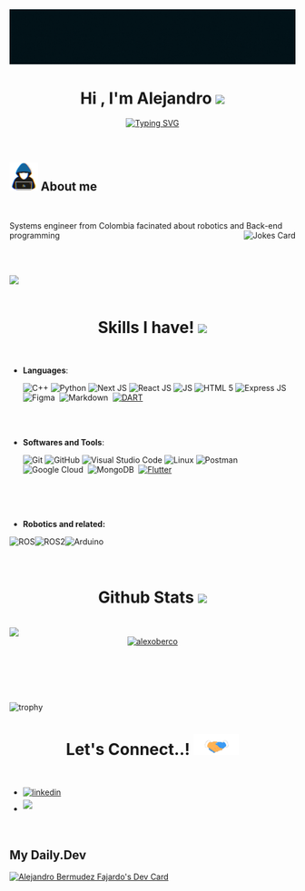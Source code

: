 <!-- GIF HEADER -->
<img src="https://github.com/AnderMendoza/AnderMendoza/raw/main/assets/banner-header.gif">

<h1 align="center"><b>Hi , I'm Alejandro </b><img src="https://media.giphy.com/media/hvRJCLFzcasrR4ia7z/giphy.gif" width="35"></h1>

<p align="center">
  <a href="https://git.io/typing-svg"><img src="https://readme-typing-svg.herokuapp.com?font=Fira+Code&pause=1000&color=F70000&random=false&width=435&lines=Systems+Engineer+Student;Back-End+Developer;IEEE+RAS+Student+Chapter+Senior+;Robotics+lover+..%3C3;I+use+arch+BTW+" alt="Typing SVG" /></a>
</p>
<br>

## <picture><img src = "https://github.com/0xAbdulKhalid/0xAbdulKhalid/raw/main/assets/mdImages/about_me.gif" width = 50px></picture> **About me**

<br>

Systems engineer from Colombia facinated about robotics and Back-end programming
<img src="https://readme-jokes.vercel.app/api" alt="Jokes Card" align="right"/>

<br><br>


<img src="https://user-images.githubusercontent.com/73097560/115834477-dbab4500-a447-11eb-908a-139a6edaec5c.gif"><br><br>

<h1 align="center">Skills I have! <img src="https://media2.giphy.com/media/QssGEmpkyEOhBCb7e1/giphy.gif?cid=ecf05e47a0n3gi1bfqntqmob8g9aid1oyj2wr3ds3mg700bl&rid=giphy.gif" width ="25"></h1>

<br>

<p align="center">

- **Languages**:
    

  ![C++](https://img.shields.io/badge/C++%20-%2300599C.svg?style=for-the-badge&logo=c%2B%2B&logoColor=white)
  ![Python](https://img.shields.io/badge/Python%20-%2314354C.svg?style=for-the-badge&logo=python&logoColor=white)
  ![Next JS](https://img.shields.io/badge/Next_JS-black?style=for-the-badge&logo=Next.js&logoColor=white)
  ![React JS](https://img.shields.io/badge/React-20232A?style=for-the-badge&logo=react&logoColor=61DAFB)
  ![JS](https://img.shields.io/badge/JavaScript-F7DF1E?style=for-the-badge&logo=javascript&logoColor=black)
  ![HTML 5](https://img.shields.io/badge/HTML_5-e34c26?style=for-the-badge&logo=html5&logoColor=white)
  ![Express JS](https://img.shields.io/badge/Express.js-404D59?style=for-the-badge&logo=Express&logoColor=white)
  ![Figma](https://img.shields.io/badge/figma-%23F24E1E.svg?style=for-the-badge&logo=figma&logoColor=white)&nbsp;
  ![Markdown](https://img.shields.io/badge/markdown-%23000000.svg?style=for-the-badge&logo=markdown&logoColor=white)&nbsp;
  <a href="https://dart.dev/">
    <img alt="DART" src="https://img.shields.io/badge/Dart-0175C2?style=for-the-badge&logo=dart&logoColor=white"/>
  </a>
  

<br>

<br>

- **Softwares and Tools**:

    ![Git](https://img.shields.io/badge/git-%23F05033.svg?style=for-the-badge&logo=git&logoColor=white)
    ![GitHub](https://img.shields.io/badge/github-%23121011.svg?style=for-the-badge&logo=github&logoColor=white)
    ![Visual Studio Code](https://img.shields.io/badge/Visual%20Studio%20Code-0078d7.svg?style=for-the-badge&logo=visual-studio-code&logoColor=white)
    ![Linux](https://img.shields.io/badge/Linux-FCC624?style=for-the-badge&logo=linux&logoColor=black)
    ![Postman](https://img.shields.io/badge/Postman-FF6C37?style=for-the-badge&logo=postman&logoColor=white)&nbsp;
    ![Google Cloud](https://img.shields.io/badge/GoogleCloud-%234285F4.svg?style=for-the-badge&logo=google-cloud&logoColor=white)&nbsp;
    ![MongoDB](https://img.shields.io/badge/MongoDB-%234ea94b.svg?style=for-the-badge&logo=mongodb&logoColor=white)&nbsp;
   <a href="https://flutter.dev/" target="_blank"> 
     <img alt="Flutter" src="https://img.shields.io/badge/Flutter-02569B?style=for-the-badge&logo=flutter&logoColor=white">
   </a>


<br>

<br/>
<br/>

- **Robotics and related:**

<img align = "left" alt= "ROS" height="37px" src= "https://i.pinimg.com/originals/97/57/5a/97575a1d15d506b19ef979f4166f3235.png"/>
<img align = "left" alt= "ROS2" height="37px" src= "https://docs.olive-robotics.com/assets/ros2.f4e27747.png"/>
<img align = "left" alt= "Arduino" height="37px" src= "https://upload.wikimedia.org/wikipedia/commons/8/87/Arduino_Logo.svg"/>

<br/>
<br/>

<br>

<h1 align="center"> Github Stats <img src="https://media.giphy.com/media/iY8CRBdQXODJSCERIr/giphy.gif" width="35"></h1>

<br>

<div align="center">

<a href="https://github.com/0xabdulkhalid/">
  <img src="https://github-readme-stats.vercel.app/api?username=alexoberco&include_all_commits=true&count_private=true&show_icons=true&line_height=20&title_color=7A7ADB&icon_color=2234AE&text_color=D3D3D3&bg_color=0,000000,130F40" width="450" align="left"/>
  <img src="https://github-readme-stats.vercel.app/api/top-langs?username=alexoberco&show_icons=true&locale=en&layout=compact&line_height=20&title_color=7A7ADB&icon_color=2234AE&text_color=D3D3D3&bg_color=0,000000,130F40" width="375"  alt="alexoberco"/>
</a>
</div>
<br>
<br>
<br>
<br>
<br>

![trophy](https://github-profile-trophy.vercel.app/?username=alexoberco&theme=onestar&no-frame=true&column=3&row=2)

<h1 align="center"> Let's Connect..! <img src="https://github.com/0xAbdulKhalid/0xAbdulKhalid/raw/main/assets/mdImages/handshake.gif" width ="80"></h1>

<br>
<div align='left'>

<ul>

<li>
<a href="https://linkedin.com/in/alexoberco" target="_blank">
<img src="https://img.shields.io/badge/linkedin:  alexoberco-%2300acee.svg?color=405DE6&style=for-the-badge&logo=linkedin&logoColor=white" alt=linkedin style="margin-bottom: 5px;"/>
</a>
</li>


<li>
<a href="mailto:alejandro.bermudez.fajardo@gmail.com" target="_blank">
<img src="https://img.shields.io/badge/gmail:  alexoberco-%23EA4335.svg?style=for-the-badge&logo=gmail&logoColor=white" t=mail style="margin-bottom: 5px;" />
</a>
</li>
	
</ul>
</div>

<br>

## My Daily.Dev

<a href="https://app.daily.dev/alexoberco"><img src="https://api.daily.dev/devcards/v2/hn31KbM2fQU5tanPCL17w.png?r=66o&type=wide" width="652" alt="Alejandro Bermudez Fajardo's Dev Card"/></a>



